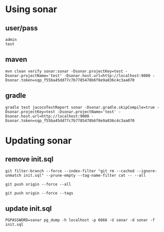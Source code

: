 # Using sonar
## user/pass
```
admin
test
```
## maven
```
mvn clean verify sonar:sonar -Dsonar.projectKey=test -Dsonar.projectName='test' -Dsonar.host.url=http://localhost:9000 -Dsonar.token=sqp_f55ba45dd77c7b7785478b6f8e9a836c4c3aa070
```
## gradle
```
gradle test jacocoTestReport sonar -Dsonar.gradle.skipCompile=true -Dsonar.projectKey=test -Dsonar.projectName='test' -Dsonar.host.url=http://localhost:9000 -Dsonar.token=sqp_f55ba45dd77c7b7785478b6f8e9a836c4c3aa070
```
# Updating sonar
## remove init.sql
```
git filter-branch --force --index-filter "git rm --cached --ignore-unmatch init.sql" --prune-empty --tag-name-filter cat -- --all
```
```
git push origin --force --all
```
```
git push origin --force --tags
```
## update init.sql
```
PGPASSWORD=sonar pg_dump -h localhost -p 6666 -U sonar -d sonar -f init.sql
```


